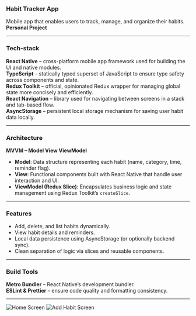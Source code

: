 ### **Habit Tracker App**

Mobile app that enables users to track, manage, and organize their habits.  
**Personal Project**

---

### **Tech-stack**

**React Native** – cross-platform mobile app framework used for building the UI and native modules.  
**TypeScript** – statically typed superset of JavaScript to ensure type safety across components and state.  
**Redux Toolkit** – official, opinionated Redux wrapper for managing global state more concisely and efficiently.  
**React Navigation** – library used for navigating between screens in a stack and tab-based flow.  
**AsyncStorage** – persistent local storage mechanism for saving user habit data locally.

---

### **Architecture**

**MVVM – Model View ViewModel**

- **Model**: Data structure representing each habit (name, category, time, reminder flag).
- **View**: Functional components built with React Native that handle user interaction and UI.
- **ViewModel (Redux Slice)**: Encapsulates business logic and state management using Redux Toolkit’s `createSlice`.

---

### **Features**

- Add, delete, and list habits dynamically.
- View habit details and reminders.
- Local data persistence using AsyncStorage (or optionally backend sync).
- Clean separation of logic via slices and reusable components.

---

### **Build Tools**

**Metro Bundler** – React Native’s development bundler.  
**ESLint & Prettier** – ensure code quality and formatting consistency.

---

![Home Screen](https://drive.google.com/uc?export=view&id=1HQYz34co09QLSX6G1POHIKsK1lXVbRtJ)
![Add Habit Screen](https://drive.google.com/uc?export=view&id=1NAZQOXuPW664gmhtn_3Nz_kRRemo9E9J)
